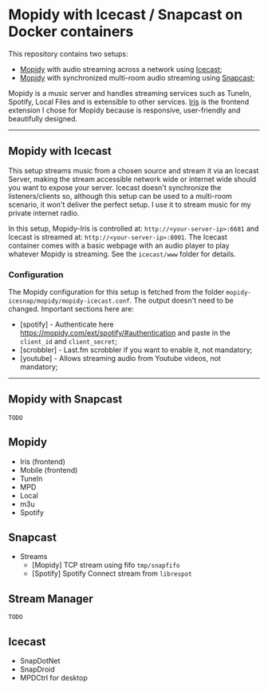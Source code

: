 # Mopidy with Icecast / Snapcast on Docker containers

This repository contains two setups:

- [Mopidy](https://github.com/mopidy/mopidy) with audio streaming across a network using [Icecast](https://gitlab.xiph.org/xiph/icecast-server/);
- [Mopidy](https://github.com/mopidy/mopidy) with synchronized multi-room audio streaming using [Snapcast](https://github.com/badaix/snapcast);

Mopidy is a music server and handles streaming services such as TuneIn, Spotify, Local Files and is extensible to other services. [Iris](https://github.com/jaedb/Iris) is the frontend extension I chose for Mopidy because is responsive, user-friendly and beautifully designed.

---

## Mopidy with Icecast

This setup streams music from a chosen source and stream it via an Icecast Server, making the stream accessible network wide or internet wide should you want to expose your server. Icecast doesn't synchronize the listeners/clients so, although this setup can be used to a multi-room scenario, it won't deliver the perfect setup. I use it to stream music for my private internet radio.

In this setup, Mopidy-Iris is controlled at: `http://<your-server-ip>:6681` and Icecast is streamed at: `http://<your-server-ip>:8001`. The Icecast container comes with a basic webpage with an audio player to play whatever Mopidy is streaming. See the `icecast/www` folder for details. 

### Configuration

The Mopidy configuration for this setup is fetched from the folder `mopidy-icesnap/mopidy/mopidy-icecast.conf`. The output doesn't need to be changed. Important sections here are:

- [spotify] - Authenticate here https://mopidy.com/ext/spotify/#authentication and paste in the `client_id` and `client_secret`;
- [scrobbler] - Last.fm scrobbler if you want to enable it, not mandatory;
- [youtube] - Allows streaming audio from Youtube videos, not mandatory;

---

## Mopidy with Snapcast

`TODO`

## Mopidy

- Iris (frontend)
- Mobile (frontend)
- TuneIn
- MPD
- Local
- m3u
- Spotify

## Snapcast

- Streams
    - [Mopidy] TCP stream using fifo `tmp/snapfifo`
    - [Spotify] Spotify Connect stream from `librespot`

## Stream Manager

`TODO`

## Icecast

- SnapDotNet
- SnapDroid
- MPDCtrl for desktop
